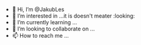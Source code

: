 - 👋 Hi, I’m @JakubLes
- 👀 I’m interested in ...it is doesn't meater :looking:
- 🌱 I’m currently learning ...
- 💞️ I’m looking to collaborate on ...
- 📫 How to reach me ...

<!---
JakubLes/JakubLes is a ✨ special ✨ repository because its `README.md` (this file) appears on your GitHub profile.
You can click the Preview link to take a look at your changes.
--->
